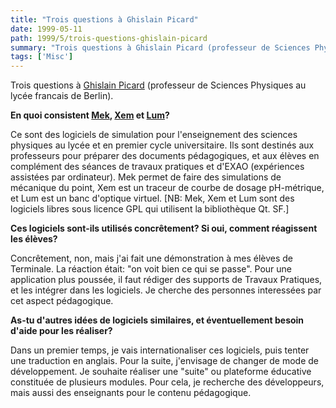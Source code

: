```yaml
---
title: "Trois questions à Ghislain Picard"
date: 1999-05-11
path: 1999/5/trois-questions-ghislain-picard
summary: "Trois questions à Ghislain Picard (professeur de Sciences Physiques au lycée francais de Berlin)."
tags: ['Misc']
---
```


<P>Trois questions à <A HREF="mailto:ghislain@linux-france.org">Ghislain
Picard</A> (professeur de Sciences Physiques au lycée francais de
Berlin).</P>

<P><B>En quoi consistent <A HREF="http://www.linux-france.org/prj/mek/index.html">Mek</A>, <A HREF="http://www.linux-france.org/prj/xem/index.html">Xem</A>
et <A HREF="http://www.linux-france.org/prj/lum/index.html">Lum</A>?</B></P>

<P>Ce sont des logiciels de simulation pour l'enseignement des sciences
physiques au lycée et en premier cycle universitaire. Ils sont destinés aux
professeurs pour préparer des documents pédagogiques, et aux élèves en
complément des séances de travaux pratiques et d'EXAO (expériences assistées par
ordinateur). Mek permet de faire des simulations de mécanique du point, Xem est
un traceur de courbe de dosage pH-métrique, et Lum est un banc d'optique virtuel. [NB: Mek, Xem et Lum sont des logiciels libres sous licence GPL qui utilisent
la bibliothèque Qt. SF.]</P>

<P><B>Ces logiciels sont-ils utilisés concrêtement? Si oui, comment
réagissent les élèves?</B></P>

<P>Concrêtement, non, mais j'ai fait une démonstration à mes élèves de Terminale.
La réaction était: "on voit bien ce qui se passe". Pour une application
plus poussée, il faut rédiger des supports de Travaux Pratiques, et les
intégrer dans les logiciels. Je cherche des personnes interessées par cet aspect
pédagogique.</P>

<P><B>As-tu d'autres idées de logiciels similaires, et éventuellement
besoin d'aide pour les réaliser?</B></P>

<P>Dans un premier temps, je vais internationaliser ces logiciels, puis tenter une
traduction en anglais. Pour la suite, j'envisage de changer de mode de
développement. Je souhaite réaliser une "suite" ou plateforme éducative
constituée de plusieurs modules. Pour cela, je recherche des développeurs, mais
aussi des enseignants pour le contenu pédagogique.</P>


